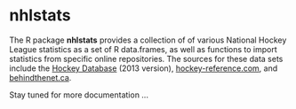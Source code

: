 # nhlstats

The R package **nhlstats** provides a collection of of various National Hockey League statistics as a set of R data.frames, as well as functions to import statistics from specific online repositories. The sources for these data sets include the [Hockey Database](http://groups.yahoo.com/neo/groups/hockey-databank/info) (2013 version), [hockey-reference.com](www.hockey-reference.com), and [behindthenet.ca](www.behindthenet.ca).

Stay tuned for more documentation ...
